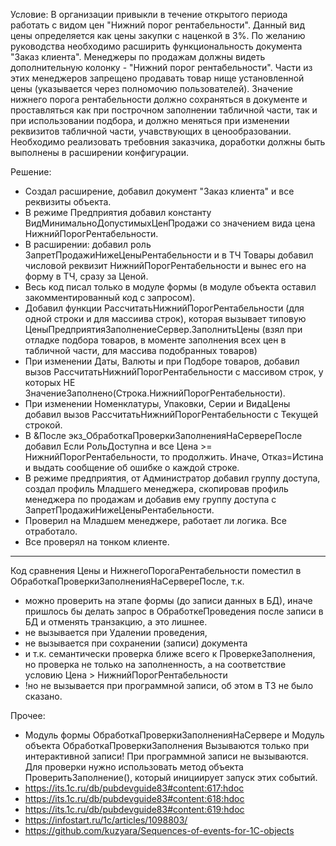 Условие:
В организации привыкли в течение открытого периода работать с видом цен "Нижний порог рентабельности". Данный вид цены определяется как цены закупки с наценкой в 3%. По желанию руководства необходимо расширить функциональность документа "Заказ клиента". Менеджеры по продажам должны видеть дополнительную колонку - "Нижний порог рентабельности". Части из этих менеджеров запрещено продавать товар нище установленной цены (указывается через полномочию пользователей). Значение нижнего порога рентабельности должно сохраняться в документе и проставляться как при построчном заполнении табличной части, так и при использовании подбора, и должно меняться при изменении реквизитов табличной части, учавствующих в ценообразовании. Необходимо реализовать требовния заказчика, доработки должны быть выполнены в расширении конфигурации.

Решение:
- Создал расширение, добавил документ "Заказ клиента" и все реквизиты объекта.
- В режиме Предприятия добавил константу ВидМинимальноДопустимыхЦенПродажи со значением вида цена НижнийПорогРентабельности.
- В расширении: добавил роль ЗапретПродажиНижеЦеныРентабельности и в ТЧ Товары добавил числовой реквизит НижнийПорогРентабельности и вынес его на форму в ТЧ, сразу за Ценой.
- Весь код писал только в модуле формы (в модуле объекта оставил закомментированный код с запросом).
- Добавил функции РассчитатьНижнийПорогРентабельности (для одной строки и для массиива строк), которая вызывает типовую ЦеныПредприятияЗаполнениеСервер.ЗаполнитьЦены (взял при отладке подбора товаров, в моменте заполнения всех цен в табличной части, для массива подобранных товаров)
- При изменении Даты, Валюты и при Подборе товаров, добавил вызов РассчитатьНижнийПорогРентабельности с массивом строк, у которых НЕ ЗначениеЗаполнено(Строка.НижнийПорогРентабельности).
- При изменении Номенклатуры, Упаковки, Серии и ВидаЦены добавил вызов РассчитатьНижнийПорогРентабельности с Текущей строкой.
- В &После экз_ОбработкаПроверкиЗаполненияНаСервереПосле добавил Если РольДоступна и все Цена >= НижнийПорогРентабельности, то продолжить. Иначе, Отказ=Истина и выдать сообщение об ошибке о каждой строке.
- В режиме предприятия, от Администратор добавил группу доступа, создал профиль Младшего менеджера, скопировав профиль менеджера по продажам и добавив ему группу доступа с ЗапретПродажиНижеЦеныРентабельности.
- Проверил на Младшем менеджере, работает ли логика. Все отработало.
- Все проверял на тонком клиенте.
____________
Код сравнения Цены и НижнегоПорогаРентабельности поместил в ОбработкаПроверкиЗаполненияНаСервереПосле, т.к.
- можно проверить на этапе формы (до записи данных в БД), иначе пришлось бы делать запрос в ОбработкеПроведения после записи в БД и отменять транзакцию, а это лишнее.
- не вызывается при Удалении проведения, 
- не вызывается при сохранении (записи) документа
- и т.к. семантически проверка ближе всего к ПроверкеЗаполнения, но проверка не только на заполненность, а на соответствие условию Цена > НижнийПорогРентабельности
- !но не вызывается при программной записи, об этом в ТЗ не было сказано.

Прочее:
- Модуль формы  ОбработкаПроверкиЗаполненияНаСервере и Модуль объекта  ОбработкаПроверкиЗаполнения 
Вызываются только при интерактивной записи! При программной записи  не вызываются.  Для проверки нужно использовать метод объекта ПроверитьЗаполнение(), который инициирует запуск этих событий.
- https://its.1c.ru/db/pubdevguide83#content:617:hdoc
- https://its.1c.ru/db/pubdevguide83#content:618:hdoc
- https://its.1c.ru/db/pubdevguide83#content:619:hdoc
- https://infostart.ru/1c/articles/1098803/
- https://github.com/kuzyara/Sequences-of-events-for-1C-objects
